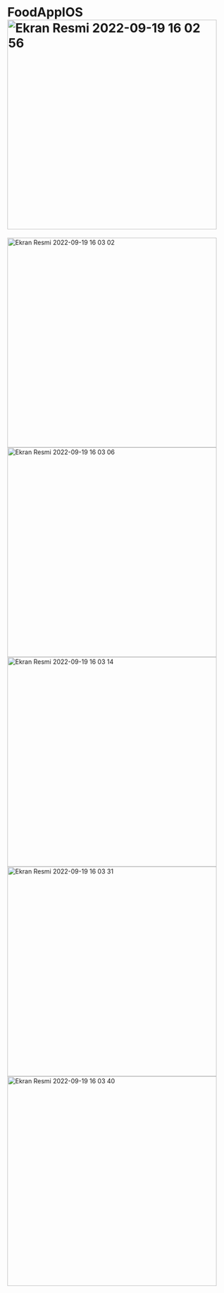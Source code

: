 # FoodAppIOS<img width="475" alt="Ekran Resmi 2022-09-19 16 02 56" src="https://user-images.githubusercontent.com/51423231/191211815-70396128-6c56-445c-ba28-454ddeddfbf9.png">
<img width="475" alt="Ekran Resmi 2022-09-19 16 03 02" src="https://user-images.githubusercontent.com/51423231/191211821-3209404b-91f3-4a73-8fe2-6b88b8983523.png">
<img width="475" alt="Ekran Resmi 2022-09-19 16 03 06" src="https://user-images.githubusercontent.com/51423231/191211831-7b27fd0d-58cf-466f-995d-822cc59620f2.png">
<img width="475" alt="Ekran Resmi 2022-09-19 16 03 14" src="https://user-images.githubusercontent.com/51423231/191211838-3070edca-9ede-46af-8fc2-3f50fe3afb21.png">
<img width="475" alt="Ekran Resmi 2022-09-19 16 03 31" src="https://user-images.githubusercontent.com/51423231/191211844-de4dcf7c-f049-47e8-a936-cf4f35211def.png">
<img width="475" alt="Ekran Resmi 2022-09-19 16 03 40" src="https://user-images.githubusercontent.com/51423231/191211853-d355adf8-0120-4f77-8523-a4b16332c34f.png">
